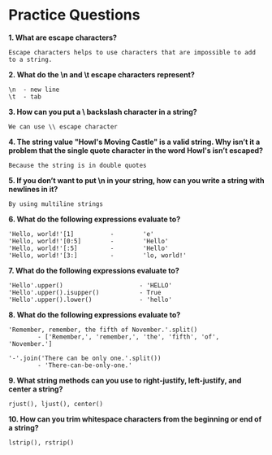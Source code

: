 # Practice Questions

**1. What are escape characters?**

	Escape characters helps to use characters that are impossible to add to a string.

**2. What do the \n and \t escape characters represent?**

	\n 	- new line
	\t  - tab

**3. How can you put a \ backslash character in a string?** 

	We can use \\ escape character

**4. The string value "Howl's Moving Castle" is a valid string. Why isn’t it a problem that the single quote character in the word Howl's isn’t escaped?**
	
	Because the string is in double quotes

**5. If you don’t want to put \n in your string, how can you write a string with newlines in it?**

	By using multiline strings

**6. What do the following expressions evaluate to?**

	'Hello, world!'[1]          -        'e'
	'Hello, world!'[0:5]		-		 'Hello'
	'Hello, world!'[:5]			- 		 'Hello'
	'Hello, world!'[3:]			- 		 'lo, world!'

**7. What do the following expressions evaluate to?**

	'Hello'.upper() 					- 'HELLO'
	'Hello'.upper().isupper()			- True
	'Hello'.upper().lower()				- 'hello'

**8. What do the following expressions evaluate to?**

	'Remember, remember, the fifth of November.'.split()
			- ['Remember,', 'remember,', 'the', 'fifth', 'of', 'November.']

	'-'.join('There can be only one.'.split())
			- 'There-can-be-only-one.'

**9. What string methods can you use to right-justify, left-justify, and center a string?**

	rjust(), ljust(), center()

**10. How can you trim whitespace characters from the beginning or end of a string?**

	lstrip(), rstrip()
